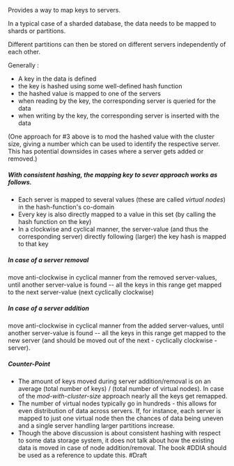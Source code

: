 Provides a way to map keys to servers.

In a typical case of a sharded database, the data needs to be mapped to shards or partitions.

Different partitions can then be stored on different servers independently of each other.

Generally :
- A key in the data is defined
- the key is hashed using some well-defined hash function
- the hashed value is mapped to one of the servers
- when reading by the key, the corresponding server is queried for the data
- when writing by the key, the corresponding server is inserted with the data

(One approach for #3 above is to mod the hashed value with the cluster size, giving a number which can be used to identify the respective server. This has potential downsides in cases where a server gets added or removed.)

##### With consistent hashing, the *mapping key to sever* approach works as follows.
- Each server is mapped to several values (these are called *virtual nodes*) in the hash-function's co-domain
- Every key is also directly mapped to a value in this set (by calling the hash function on the key)
- In a clockwise and cyclical manner, the server-value (and thus the corresponding server) directly following (larger) the key hash is mapped to that key

##### In case of a server removal
move anti-clockwise in cyclical manner from the removed server-values, until another server-value is found -- all the keys in this range get mapped to the next server-value (next cyclically clockwise)

##### In case of a server addition
move anti-clockwise in cyclical manner from the added server-values, until another server-value is found -- all the keys in this range get mapped to the new server (and should be moved out of the next - cyclically clockwise - server).

##### Counter-Point
- The amount of keys moved during server addition/removal is on an average (total number of keys) / (total number of virtual nodes). In case of the *mod-with-cluster-size* approach nearly all the keys get remapped.
- The number of virtual nodes typically go in hundreds - this allows for even distribution of data across servers. If, for instance, each server is mapped to just one virtual node then the chances of data being uneven and a single server handling larger partitions increase.
- Though the above discussion is about consistent hashing with respect to some data storage system, it does not talk about how the existing data is moved in case of node addition/removal. The book #DDIA should be used as a reference to update this. #Draft 